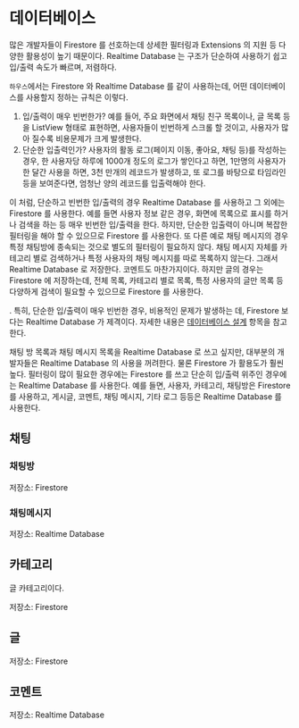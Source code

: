 # 데이터베이스

많은 개발자들이 Firestore 를 선호하는데 상세한 필터링과 Extensions 의 지원 등 다양한 활용성이 높기 때문이다. Realtime Database 는 구조가 단순하여 사용하기 쉽고 입/출력 속도가 빠르며, 저렴하다.

`하우스`에서는 Firestore 와 Realtime Database 를 같이 사용하는데, 어떤 데이터베이스를 사용할지 정하는 규칙은 이렇다.

1. 입/출력이 매우 빈번한가? 예를 들어, 주요 화면에서 채팅 친구 목록이나, 글 목록 등을 ListView 형태로 표현하면, 사용자들이 빈번하게 스크롤 할 것이고, 사용자가 많아 질수록 비용문제가 크게 발생한다.
2. 단순한 입출력인가? 사용자의 활동 로그(페이지 이동, 좋아요, 채팅 등)를 작성하는 경우, 한 사용자당 하루에 1000개 정도의 로그가 쌓인다고 하면, 1만명의 사용자가 한 달간 사용을 하면, 3천 만개의 레코드가 발생하고, 또 로그를 바탕으로 타임라인 등을 보여준다면, 엄청난 양의 레코드를 입출력해야 한다.

이 처럼, 단순하고 빈번한 입/출력의 경우 Realtime Database 를 사용하고 그 외에는 Firestore 를 사용한다. 예를 들면 사용자 정보 같은 경우, 화면에 목록으로 표시를 하거나 검색을 하는 등 매우 빈번한 입/출력을 한다. 하지만, 단순한 입출력이 아니며 복잡한 필터링을 해야 할 수 있으므로 Firestore 를 사용한다. 또 다른 예로 채팅 메시지의 경우 특정 채팅방에 종속되는 것으로 별도의 필터링이 필요하지 않다. 채팅 메시지 자체를 카테고리 별로 검색하거나 특정 사용자의 채팅 메시지를 따로 목록하지 않는다. 그래서 Realtime Database 로 저장한다. 코멘트도 마찬가지이다. 하지만 글의 경우는 Firestore 에 저장하는데, 전체 목록, 카테고리 별로 목록, 특정 사용자의 글만 목록 등 다양하게 검색이 필요할 수 있으므로 Firestore 를 사용한다.


. 특히, 단순한 입/출력이 매우 빈번한 경우, 비용적인 문제가 발생하는 데, Firestore 보다는 Realtime Database 가 제격이다. 자세한 내용은 [데이터베이스 설계](./database.md) 항목을 참고한다.

채팅 방 목록과 채팅 메시지 목록을 Realtime Database 로 쓰고 싶지만, 대부분의 개발자들은 Realtime Database 의 사용을 꺼려한다. 물론 Firestore 가 활용도가 훨씬 높다. 필터링이 많이 필요한 경우에는 Firestore 를 쓰고 단순히 입/출력 위주인 경우에는 Realtime Database 를 사용한다. 예를 들면, 사용자, 카테고리, 채팅방은 Firestore 를 사용하고, 게시글, 코멘트, 채팅 메시지, 기타 로그 등등은 Realtime Database 를 사용한다.


## 채팅

### 채팅방

저장소: Firestore

### 채팅메시지

저장소: Realtime Database



## 카테고리

글 카테고리이다.

저장소: Firestore


## 글

저장소: Firestore


## 코멘트

저장소: Realtime Database

